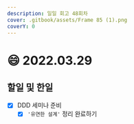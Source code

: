 ```yaml
---
description: 일일 회고 48회차
cover: .gitbook/assets/Frame 85 (1).png
coverY: 0
---
```


# 😄 2022.03.29

## 할일 및 한일

* [x] DDD 세미나 준비
  * [x] `'유연한 설계'` 정리 완료하기
